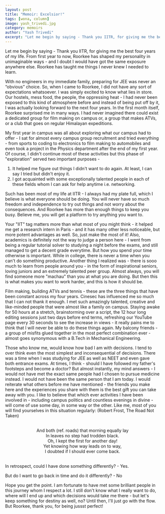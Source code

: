 ```yaml
---
layout: post
title: "Memoir: Excelsior!"
tags: [wona, column]
image: yash_trivedi.jpg
category: memoirs
author: "Yash Trivedi"
excerpt: "Let me begin by saying - Thank you IITR, for giving me the best four years of my life. From first year to now, Roorkee has shaped my personality in unimaginable ways - and I doubt I would have got the same exposure anywhere else."
---
```


Let me begin by saying - Thank you IITR, for giving me the best four years of my life. From first year to now, Roorkee has shaped my personality in unimaginable ways - and I doubt I would have got the same exposure anywhere else. Roorkee has taught me things I never knew I needed to learn.


With no engineers in my immediate family, preparing for JEE was never an “obvious” choice. So, when I came to Roorkee, I did not have any sort of expectations whatsoever. I was simply excited to know what lies in store. Our hostels, mess food, the people, the oppressing heat - I had never been exposed to this kind of atmosphere before and instead of being put off by it, I was actually looking forward to the next four years. In the first month itself, Roorkee surprised me in many ways. I had never imagined there could exist a dedicated group for film making on campus or, a group that makes ATVs, or a club that goes on regular Himalayan expeditions.


My first year in campus was all about exploring what our campus had to offer - I sat for almost every campus group recruitment and tried everything - from sports to coding to electronics to film making to automobiles and even took a project in the Physics department after the end of my first year. Of course, I didn't continue most of these activities but this phase of "exploration" served two important purposes -

1. It helped me figure out things I didn't want to do again. At least, I can say I tried but didn't enjoy it.  
2. I got acquainted with some exceptionally talented people in each of these fields whom I can ask for help anytime i.e. networking.

Such has been most of my life at IITR - I always had my plate full, which I believe is what everyone should be doing. You will never have so much freedom and independence to try out things and not worry about the consequences. And Roorkee has more than enough things to keep you busy. Believe me, you will get a platform to try anything you want to.


Your "IIT" tag matters more than what most of you might think - it helped me get a research intern in Paris - and it has many other less noticeable, but more potent advantages as well. So, just make the most of it! Also, academics is definitely not the way to judge a person here - I went from being a regular tutorial solver to studying a night before the exams, and still managed to get a decent grade everytime. But how you spend your time otherwise is important. While in college, there is never a time when you can't do something productive. Another thing I realized was - there is sooo much to learn from people around you - in the form of inspirational seniors, loving juniors and an extremely talented peer group. Almost always, you will find someone more "machau" than you at what you are doing. But then this is what makes you want to work harder, and this is how it should be.


Film making, building ATVs and tennis - these are the three things that have been constant across my four years. Cinesec has influenced me so much that I can not thank it enough. I met such amazingly talented, creative and like-minded people that were almost like a family on campus. Staying awake for 50 hours at a stretch, brainstorming over a script, the 12 hour long editing sessions just two days before end terms, refreshing our YouTube page every 30 seconds to see the increase in views - it really pains me to think that I will never be able to do these things again. My balcony friends - a group of misfits glued together in the most perfect combination ever - almost goes synonymous with a B.Tech in Mechanical Engineering.  


Those who know me, would know how bad I am with decisions. I tend to over think even the most simplest and inconsequential of decisions. There was a time when I was studying for JEE as well as NEET and even gave both entrance exams. At times, I think - should I have followed my father's footsteps and become a doctor? But almost instantly, my mind answers - I would not have met the exact same people had I chosen to pursue medicine instead. I would not have been the same person that I am today. I would reiterate what others before me have mentioned - the friends you make here and the experiences you share with them is the best gift you can take away with you. I like to believe that which ever activities I have been involved in - including campus politics and countless evenings in divine - will come of use some day, in some way or the other. Like me, most of you will find yourselves in this situation regularly: (Robert Frost, The Road Not Taken)

<center><br>
And both (ref. roads) that morning equally lay
<br>
In leaves no step had trodden black.
<br>
Oh, I kept the first for another day!
<br>
Yet knowing how way leads on to way,
<br>
I doubted if I should ever come back.
</center><br>

In retrospect, could I have done something differently? - Yes.

But do I want to go back in time and do it differently? - No


Hope you get the point. I am fortunate to have met some brilliant people in this journey whom I respect a lot. I still don't know what I really want to do, where will I end up and which decisions would take me there - but let's keep something for destiny as well, no? Until then, I'll just go with the flow. But Roorkee, thank you, for being jussst perfect!






